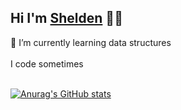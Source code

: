 ## Hi I'm [Shelden](https://www.linkedin.com/in/shelden-rattray/) 👋🏽
🌱 I’m currently learning data structures <br><br>
I code sometimes <br><br>

[![Anurag's GitHub stats](https://github-readme-stats.vercel.app/api?username=anuraghazra)](https://github.com/anuraghazra/github-readme-stats)
